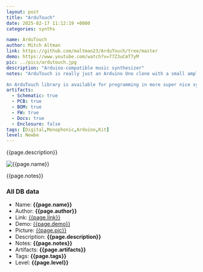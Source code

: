 ```yaml
---
layout: post
title: "ArduTouch"
date: 2025-02-17 11:12:19 +0000
categories: synths

name: ArduTouch
author: Mitch Altman
link: https://github.com/maltman23/ArduTouch/tree/master
demo: https://www.youtube.com/watch?v=77Z3uCmT7yM
pic: ../pics/ardutouch.jpg
description: "Arduino-compatible music synthesizer"
notes: "ArduTouch is really just an Arduino Uno clone with a small amplifier & speaker, with a PCB touch keyboard, a couple of extra buttons, and a couple of pots (for playing music and controlling the sounds). The ArduTouch Arduino Library is where the real magic comes from!

An ArduTouch library is available for programming in more super nice synthesizer features, and for making your own synthesizers. The library comes with examples (with more to come) that serve as a nice tutorial on how to create your own ArduTouch synthesizers (which are Arduino sketches)."
artifacts:
  - Schematic: true
  - PCB: true
  - BOM: true
  - FW: true
  - Docs: true
  - Enclosure: false
tags: [Digital,Monophonic,Arduino,Kit]
level: Newbe
---
```


{{page.description}}

![{{page.name}}]({{page.pic}})

{{page.notes}}

### All DB data
- Name: **{{page.name}}**
- Author: **{{page.author}}**
- Link: [{{page.link}}]({{page.link}})
- Demo: [{{page.demo}}]({{page.demo}})
- Picture: [{{page.pic}}]({{page.pic}})
- Description: **{{page.description}}**
- Notes: **{{page.notes}}**
- Artifacts: **{{page.artifacts}}**
- Tags: **{{page.tags}}**
- Level: **{{page.level}}**
